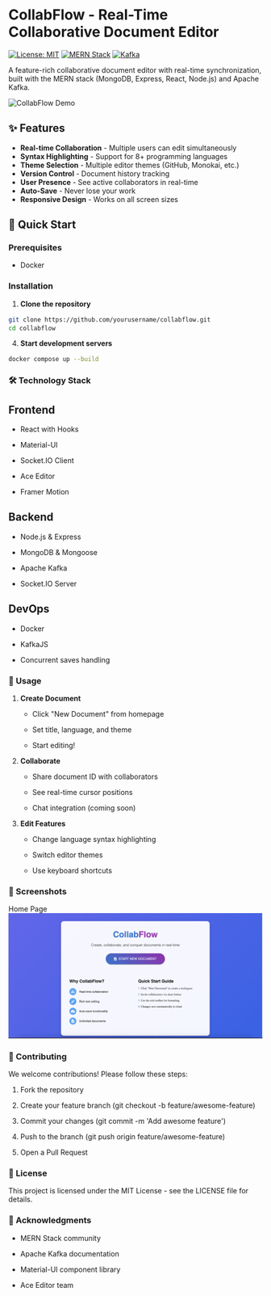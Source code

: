 # CollabFlow - Real-Time Collaborative Document Editor

[![License: MIT](https://img.shields.io/badge/License-MIT-blue.svg)](https://opensource.org/licenses/MIT)
[![MERN Stack](https://img.shields.io/badge/Stack-MERN-61DAFB?logo=react&logoColor=white)](https://www.mongodb.com/mern-stack)
[![Kafka](https://img.shields.io/badge/Streaming-Apache_Kafka-231F20?logo=apachekafka)](https://kafka.apache.org/)

A feature-rich collaborative document editor with real-time synchronization, built with the MERN stack (MongoDB, Express, React, Node.js) and Apache Kafka.

![CollabFlow Demo](screenshots/demo.gif) <!-- Add your screenshot path here -->

## ✨ Features

- **Real-time Collaboration** - Multiple users can edit simultaneously
- **Syntax Highlighting** - Support for 8+ programming languages
- **Theme Selection** - Multiple editor themes (GitHub, Monokai, etc.)
- **Version Control** - Document history tracking
- **User Presence** - See active collaborators in real-time
- **Auto-Save** - Never lose your work
- **Responsive Design** - Works on all screen sizes

## 🚀 Quick Start

### Prerequisites
- Docker

### Installation

1. **Clone the repository**
```bash
git clone https://github.com/yourusername/collabflow.git
cd collabflow
```

4. **Start development servers**
```bash
docker compose up --build
```


### 🛠 Technology Stack

## Frontend

- React with Hooks

- Material-UI

- Socket.IO Client

- Ace Editor

- Framer Motion

## Backend

- Node.js & Express

- MongoDB & Mongoose

- Apache Kafka

- Socket.IO Server

## DevOps

- Docker

- KafkaJS

- Concurrent saves handling

### 📖 Usage
1. **Create Document**

    - Click "New Document" from homepage

    - Set title, language, and theme

    - Start editing!

2. **Collaborate**

    - Share document ID with collaborators

    - See real-time cursor positions

    - Chat integration (coming soon)

3. **Edit Features**

    - Change language syntax highlighting

    - Switch editor themes

    - Use keyboard shortcuts

### 📸 Screenshots

Home Page
![Home](./samples/home.png)


### 🤝 Contributing
We welcome contributions! Please follow these steps:

1. Fork the repository

2. Create your feature branch (git checkout -b feature/awesome-feature)

3. Commit your changes (git commit -m 'Add awesome feature')

4. Push to the branch (git push origin feature/awesome-feature)

5. Open a Pull Request

### 📄 License
This project is licensed under the MIT License - see the LICENSE file for details.

### 🙏 Acknowledgments
- MERN Stack community

- Apache Kafka documentation

- Material-UI component library

- Ace Editor team
